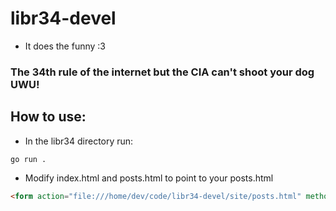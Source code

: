 # libr34-devel
- It does the funny :3
### The 34th rule of the internet but the CIA can't shoot your dog UWU!
## How to use:
- In the libr34 directory run:
```
go run .
```
- Modify index.html and posts.html to point to your posts.html
```html
<form action="file:///home/dev/code/libr34-devel/site/posts.html" method="get">
```
